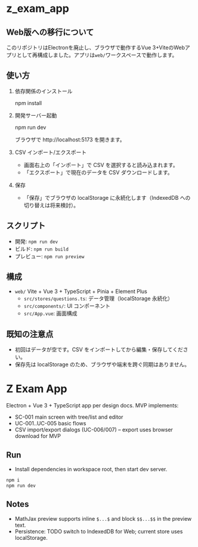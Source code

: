 # z_exam_app

## Web版への移行について

このリポジトリはElectronを廃止し、ブラウザで動作するVue 3+ViteのWebアプリとして再構成しました。アプリは`web/`ワークスペースで動作します。

## 使い方

1. 依存関係のインストール
   
	npm install

2. 開発サーバー起動
   
	npm run dev

	ブラウザで http://localhost:5173 を開きます。

3. CSV インポート/エクスポート
	- 画面右上の「インポート」で CSV を選択すると読み込まれます。
	- 「エクスポート」で現在のデータを CSV ダウンロードします。

4. 保存
	- 「保存」でブラウザの localStorage に永続化します（IndexedDB への切り替えは将来検討）。

## スクリプト

- 開発: `npm run dev`
- ビルド: `npm run build`
- プレビュー: `npm run preview`

## 構成

- `web/` Vite + Vue 3 + TypeScript + Pinia + Element Plus
  - `src/stores/questions.ts`: データ管理（localStorage 永続化）
  - `src/components/`: UI コンポーネント
  - `src/App.vue`: 画面構成

## 既知の注意点

- 初回はデータが空です。CSV をインポートしてから編集・保存してください。
- 保存先は localStorage のため、ブラウザや端末を跨ぐ同期はありません。
# Z Exam App

Electron + Vue 3 + TypeScript app per design docs. MVP implements:
- SC-001 main screen with tree/list and editor
- UC-001..UC-005 basic flows
- CSV import/export dialogs (UC-006/007) – export uses browser download for MVP

## Run
- Install dependencies in workspace root, then start dev server.

```bash
npm i
npm run dev
```

## Notes
- MathJax preview supports inline `$...$` and block `$$...$$` in the preview text.
- Persistence: TODO switch to IndexedDB for Web; current store uses localStorage.
